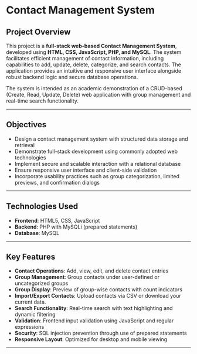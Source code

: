 # Contact Management System

## Project Overview

This project is a **full-stack web-based Contact Management System**, developed using **HTML, CSS, JavaScript, PHP, and MySQL**. The system facilitates efficient management of contact information, including capabilities to add, update, delete, categorize, and search contacts. The application provides an intuitive and responsive user interface alongside robust backend logic and secure database operations.

The system is intended as an academic demonstration of a CRUD-based (Create, Read, Update, Delete) web application with group management and real-time search functionality.

---

## Objectives

- Design a contact management system with structured data storage and retrieval
- Demonstrate full-stack development using commonly adopted web technologies
- Implement secure and scalable interaction with a relational database
- Ensure responsive user interface and client-side validation
- Incorporate usability practices such as group categorization, limited previews, and confirmation dialogs

---

## Technologies Used

- **Frontend**: HTML5, CSS, JavaScript
- **Backend**: PHP with MySQLi (prepared statements)
- **Database**: MySQL

---

## Key Features

- **Contact Operations**: Add, view, edit, and delete contact entries
- **Group Management**: Group contacts under user-defined or uncategorized groups
- **Group Display**: Preview of group-wise contacts with count indicators
- **Import/Export Contacts**: Upload contacts via CSV or download your current data.
- **Search Functionality**: Real-time search with text highlighting and dynamic filtering
- **Validation**: Frontend input validation using JavaScript and regular expressions
- **Security**: SQL injection prevention through use of prepared statements
- **Responsive Layout**: Optimized for desktop and mobile viewing

---

